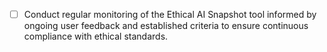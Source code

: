 - [ ] Conduct regular monitoring of the Ethical AI Snapshot tool informed by ongoing user feedback and established criteria to ensure continuous compliance with ethical standards.